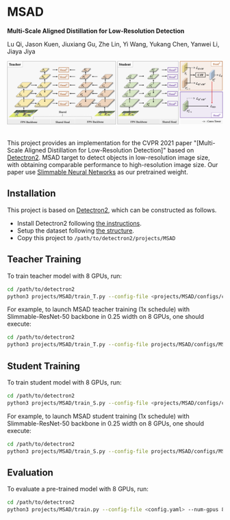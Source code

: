# MSAD
**Multi-Scale Aligned Distillation for Low-Resolution Detection**

Lu Qi, Jason Kuen, Jiuxiang Gu, Zhe Lin, Yi Wang, Yukang Chen, Yanwei Li, Jiaya Jiya

<!-- [[`arXiv`](https://arxiv.org/pdf/2012.00720.pdf)] [[`BibTeX`](#CitingPanopticFCN)] -->

<div align="center">
  <img src="docs/Framework-crop.png"/>
</div><br/>


This project provides an implementation for the CVPR 2021 paper "[Multi-Scale Aligned Distillation for Low-Resolution Detection]" based on [Detectron2](https://github.com/facebookresearch/detectron2). MSAD target to detect objects in low-resolution image size, with obtaining comparable performance to high-resolution image size. Our paper use [Slimmable Neural Networks](https://arxiv.org/abs/1812.08928) as our pretrained weight.


## Installation
This project is based on [Detectron2](https://github.com/facebookresearch/detectron2), which can be constructed as follows.
* Install Detectron2 following [the instructions](https://detectron2.readthedocs.io/tutorials/install.html).
* Setup the dataset following [the structure](https://github.com/facebookresearch/detectron2/blob/master/datasets/README.md).
* Copy this project to `/path/to/detectron2/projects/MSAD`

## Teacher Training
To train teacher model with 8 GPUs, run:
```bash
cd /path/to/detectron2
python3 projects/MSAD/train_T.py --config-file <projects/MSAD/configs/config.yaml> --num-gpus 8
```

For example, to launch MSAD teacher training (1x schedule) with Slimmable-ResNet-50 backbone in 0.25 width on 8 GPUs,
one should execute:
```bash
cd /path/to/detectron2
python3 projects/MSAD/train_T.py --config-file projects/MSAD/configs/MSAD-R50-T025-1x.yaml --num-gpus 8 OUTPUT_DIR MSAD-R50-T025-1x
```

## Student Training
To train student model with 8 GPUs, run:
```bash
cd /path/to/detectron2
python3 projects/MSAD/train_S.py --config-file <projects/MSAD/configs/config.yaml> --num-gpus 8
```

For example, to launch MSAD student training (1x schedule) with Slimmable-ResNet-50 backbone in 0.25 width on 8 GPUs,
one should execute:
```bash
cd /path/to/detectron2
python3 projects/MSAD/train_S.py --config-file projects/MSAD/configs/MSAD-R50-S025-1x.yaml --num-gpus 8 MODEL.WEIGHTS MSAD-R50-T025-1x/latest_model.pth OUTPUT_DIR MSAD-R50-S025-1x
```

## Evaluation
To evaluate a pre-trained model with 8 GPUs, run:
```bash
cd /path/to/detectron2
python3 projects/MSAD/train.py --config-file <config.yaml> --num-gpus 8 --eval-only MODEL.WEIGHTS MSAD-R50-S025-1x/model_checkpoint
```